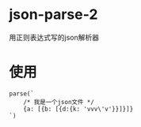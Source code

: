 # json-parse-2
用正则表达式写的json解析器

# 使用
```
parse(`
    /* 我是一个json文件 */
    {a: [{b: [{d:{k: 'vvv\'v'}}]}]}
`)
```